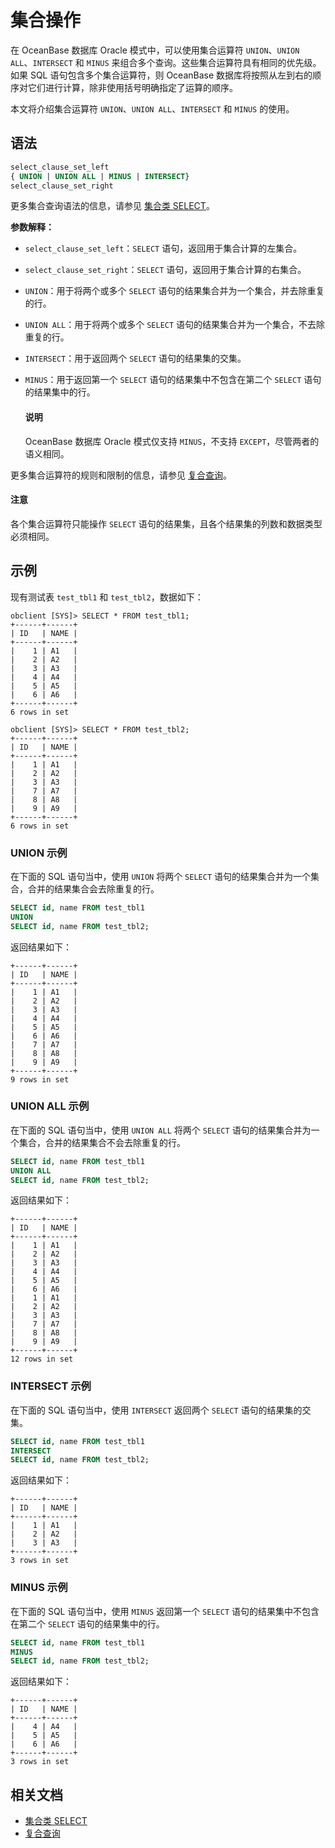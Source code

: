 # 集合操作

在 OceanBase 数据库 Oracle 模式中，可以使用集合运算符 `UNION`、`UNION ALL`、`INTERSECT` 和 `MINUS` 来组合多个查询。这些集合运算符具有相同的优先级。如果 SQL 语句包含多个集合运算符，则 OceanBase 数据库将按照从左到右的顺序对它们进行计算，除非使用括号明确指定了运算的顺序。

本文将介绍集合运算符 `UNION`、`UNION ALL`、`INTERSECT` 和 `MINUS` 的使用。

## 语法

```sql
select_clause_set_left 
{ UNION | UNION ALL | MINUS | INTERSECT}
select_clause_set_right
```

更多集合查询语法的信息，请参见 [集合类 SELECT](../../../700.reference/500.sql-reference/100.sql-syntax/300.common-tenant-of-oracle-mode/900.sql-statement-of-oracle-mode/200.dml-of-oracle-mode/500.select-of-oracle-mode/200.collection-select-of-oracle-mode.md)。

**参数解释：**

* `select_clause_set_left`：`SELECT` 语句，返回用于集合计算的左集合。
* `select_clause_set_right`：`SELECT` 语句，返回用于集合计算的右集合。
* `UNION`：用于将两个或多个 `SELECT` 语句的结果集合并为一个集合，并去除重复的行。
* `UNION ALL`：用于将两个或多个 `SELECT` 语句的结果集合并为一个集合，不去除重复的行。
* `INTERSECT`：用于返回两个 `SELECT` 语句的结果集的交集。
* `MINUS`：用于返回第一个 `SELECT` 语句的结果集中不包含在第二个 `SELECT` 语句的结果集中的行。

    <main id="notice" type='explain'>
    <h4>说明</h4>
    <p>OceanBase 数据库 Oracle 模式仅支持 <code>MINUS</code>，不支持 <code>EXCEPT</code>，尽管两者的语义相同。</p>
    </main>

更多集合运算符的规则和限制的信息，请参见 [复合查询](../../../700.reference/500.sql-reference/100.sql-syntax/300.common-tenant-of-oracle-mode/800.queries-and-subqueries-of-oracle-mode/400.collection-of-oracle-mode.md)。

<main id="notice" type='notice'>
<h4>注意</h4>
<p>各个集合运算符只能操作 <code>SELECT</code> 语句的结果集，且各个结果集的列数和数据类型必须相同。</p>
</main>

## 示例

现有测试表 `test_tbl1` 和 `test_tbl2`，数据如下：

```shell
obclient [SYS]> SELECT * FROM test_tbl1;
+------+------+
| ID   | NAME |
+------+------+
|    1 | A1   |
|    2 | A2   |
|    3 | A3   |
|    4 | A4   |
|    5 | A5   |
|    6 | A6   |
+------+------+
6 rows in set

obclient [SYS]> SELECT * FROM test_tbl2;
+------+------+
| ID   | NAME |
+------+------+
|    1 | A1   |
|    2 | A2   |
|    3 | A3   |
|    7 | A7   |
|    8 | A8   |
|    9 | A9   |
+------+------+
6 rows in set
```

### UNION 示例

在下面的 SQL 语句当中，使用 `UNION` 将两个 `SELECT` 语句的结果集合并为一个集合，合并的结果集合会去除重复的行。

```sql
SELECT id, name FROM test_tbl1
UNION
SELECT id, name FROM test_tbl2;
```

返回结果如下：

```shell
+------+------+
| ID   | NAME |
+------+------+
|    1 | A1   |
|    2 | A2   |
|    3 | A3   |
|    4 | A4   |
|    5 | A5   |
|    6 | A6   |
|    7 | A7   |
|    8 | A8   |
|    9 | A9   |
+------+------+
9 rows in set
```

### UNION ALL 示例

在下面的 SQL 语句当中，使用 `UNION ALL` 将两个 `SELECT` 语句的结果集合并为一个集合，合并的结果集合不会去除重复的行。

```sql
SELECT id, name FROM test_tbl1
UNION ALL
SELECT id, name FROM test_tbl2;
```

返回结果如下：

```shell
+------+------+
| ID   | NAME |
+------+------+
|    1 | A1   |
|    2 | A2   |
|    3 | A3   |
|    4 | A4   |
|    5 | A5   |
|    6 | A6   |
|    1 | A1   |
|    2 | A2   |
|    3 | A3   |
|    7 | A7   |
|    8 | A8   |
|    9 | A9   |
+------+------+
12 rows in set
```

### INTERSECT 示例

在下面的 SQL 语句当中，使用 `INTERSECT` 返回两个 `SELECT` 语句的结果集的交集。

```sql
SELECT id, name FROM test_tbl1
INTERSECT
SELECT id, name FROM test_tbl2;
```

返回结果如下：

```shell
+------+------+
| ID   | NAME |
+------+------+
|    1 | A1   |
|    2 | A2   |
|    3 | A3   |
+------+------+
3 rows in set
```

### MINUS 示例

在下面的 SQL 语句当中，使用 `MINUS` 返回第一个 `SELECT` 语句的结果集中不包含在第二个 `SELECT` 语句的结果集中的行。

```sql
SELECT id, name FROM test_tbl1
MINUS
SELECT id, name FROM test_tbl2;
```

返回结果如下：

```shell
+------+------+
| ID   | NAME |
+------+------+
|    4 | A4   |
|    5 | A5   |
|    6 | A6   |
+------+------+
3 rows in set
```

## 相关文档

* [集合类 SELECT](../../../700.reference/500.sql-reference/100.sql-syntax/300.common-tenant-of-oracle-mode/900.sql-statement-of-oracle-mode/200.dml-of-oracle-mode/500.select-of-oracle-mode/200.collection-select-of-oracle-mode.md)
* [复合查询](../../../700.reference/500.sql-reference/100.sql-syntax/300.common-tenant-of-oracle-mode/800.queries-and-subqueries-of-oracle-mode/400.collection-of-oracle-mode.md)

